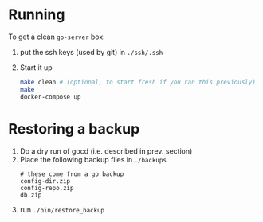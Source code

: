# Running

To get a clean `go-server` box:
1. put the ssh keys (used by git) in `./ssh/.ssh`

2. Start it up
   ```bash
   make clean # (optional, to start fresh if you ran this previously)
   make
   docker-compose up
   ```

# Restoring a backup

1. Do a dry run of gocd (i.e. described in prev. section)
1. Place the following backup files in `./backups`
   ```
   # these come from a go backup
   config-dir.zip
   config-repo.zip
   db.zip
   ```
1. run `./bin/restore_backup`

